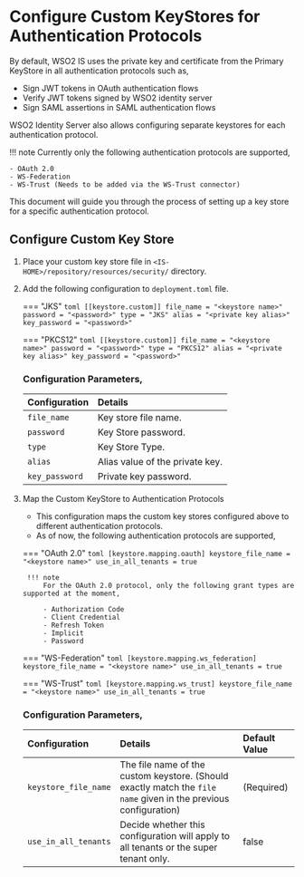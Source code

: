 # Configure Custom KeyStores for Authentication Protocols

By default, WSO2 IS uses the private key and certificate from the Primary KeyStore in all authentication protocols such as,

- Sign JWT tokens in OAuth authentication flows  
- Verify JWT tokens signed by WSO2 identity server  
- Sign SAML assertions in SAML authentication flows

WSO2 Identity Server also allows configuring separate keystores for each authentication protocol.

!!! note
    Currently only the following authentication protocols are supported,

    - OAuth 2.0
    - WS-Federation
    - WS-Trust (Needs to be added via the WS-Trust connector)

This document will guide you through the process of setting up a key store for a specific authentication protocol.

## Configure Custom Key Store

1. Place your custom key store file in `<IS-HOME>/repository/resources/security/` directory.  
2. Add the following configuration to `deployment.toml` file.

    === "JKS"
        ``` toml
        [[keystore.custom]]
        file_name = "<keystore name>"
        password = "<password>"
        type = "JKS"
        alias = "<private key alias>"
        key_password = "<password>"
        ```

    === "PKCS12"
        ``` toml
        [[keystore.custom]]
        file_name = "<keystore name>"
        password = "<password>"
        type = "PKCS12"
        alias = "<private key alias>"
        key_password = "<password>"
        ```

    ### Configuration Parameters,

    | Configuration | Details |
    | :---- | :---- |
    | `file_name` | Key store file name. |
    | `password` | Key Store password. |
    | `type` | Key Store Type. |
    | `alias` | Alias value of the private key. |
    | `key_password` | Private key password. |

3. Map the Custom KeyStore to Authentication Protocols  

    - This configuration maps the custom key stores configured above to different authentication protocols.  
    - As of now, the following authentication protocols are supported,

    === "OAuth 2.0"
        ``` toml
        [keystore.mapping.oauth]
        keystore_file_name = "<keystore name>"
        use_in_all_tenants = true
        ```

        !!! note
            For the OAuth 2.0 protocol, only the following grant types are supported at the moment,

            - Authorization Code
            - Client Credential
            - Refresh Token
            - Implicit
            - Password

    === "WS-Federation"
        ``` toml
        [keystore.mapping.ws_federation]
        keystore_file_name = "<keystore name>"
        use_in_all_tenants = true
        ```

    === "WS-Trust"
        ``` toml
        [keystore.mapping.ws_trust]
        keystore_file_name = "<keystore name>"
        use_in_all_tenants = true
        ```

    ### Configuration Parameters,

    | Configuration | Details | Default Value |
    | :---- | :---- | :---- |
    | `keystore_file_name` | The file name of the custom keystore. (Should exactly match the `file name` given in the previous configuration) | (Required) |
    | `use_in_all_tenants` | Decide whether this configuration will apply to all tenants or the super tenant only. | false |